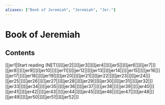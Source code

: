 ```yaml
---
aliases: ["Book of Jeremiah", "Jeremiah", "Jer."]
---
```

# Book of Jeremiah
## Contents
[[jer1|Start reading (NET)]][[jer2|]][[jer3|]][[jer4|]][[jer5|]][[jer6|]][[jer7|]][[jer8|]][[jer9|]][[jer10|]][[jer11|]][[jer12|]][[jer13|]][[jer14|]][[jer15|]][[jer16|]][[jer17|]][[jer18|]][[jer19|]][[jer20|]][[jer21|]][[jer22|]][[jer23|]][[jer24|]][[jer25|]][[jer26|]][[jer27|]][[jer28|]][[jer29|]][[jer30|]][[jer31|]][[jer32|]][[jer33|]][[jer34|]][[jer35|]][[jer36|]][[jer37|]][[jer38|]][[jer39|]][[jer40|]][[jer41|]][[jer42|]][[jer43|]][[jer44|]][[jer45|]][[jer46|]][[jer47|]][[jer48|]][[jer49|]][[jer50|]][[jer51|]][[jer52|]]